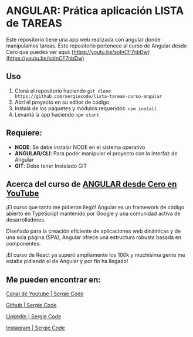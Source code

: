 
# ANGULAR: Prática aplicación LISTA de TAREAS

Este repositorio tiene una app web realizada con angular donde manipulamos tareas. Este repositorio pertenece al curso de Angular desde Cero que puedes ver aquí:  [https://youtu.be/soInCF7nbDw](https://youtu.be/soInCF7nbDw)

## Uso

1.  Cloná el repositorio haciendo `git clone https://github.com/sergiecode/lista-tareas-curso-angular`
2.  Abrí el proyecto en su editor de código
3.  Instalá de los paquetes y módulos requeridos: `npm install`
6. Levantá la app haciendo `npm start`

## Requiere:

-   **NODE**: Se debe instalar NODE en el sistema operativo
-   **ANGULAR/CLI**: Para poder manipular el proyecto con la interfaz de Angular
-   **GIT**: Debe tener Instalado GIT

## Acerca del curso de  [ANGULAR desde Cero en YouTube](https://youtu.be/soInCF7nbDw)
¡El curso que tanto me pidieron llegó! Angular es un framework de código abierto en TypeScript mantenido por Google y una comunidad activa de desarrolladores. 

Diseñado para la creación eficiente de aplicaciones web dinámicas y de una sola página (SPA), Angular ofrece una estructura robusta basada en componentes. 

¡El curso de React ya superó ampliamente los 100k y muchísima gente me estaba pidiendo el de Angular y por fin ha llegado!

## Me pueden encontrar en: 

[Canal de Youtube | Sergie Code](https://www.youtube.com/@SergieCode)

[Github | Sergie Code](https://github.com/sergiecode)

[LinkedIn | Sergie Code](https://www.linkedin.com/in/sergiecode/)

[Instagram | Sergie Code](https://www.instagram.com/sergiecode)
